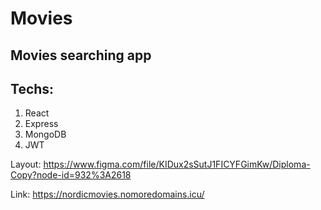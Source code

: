 # Movies
## Movies searching app
## Techs:
1. React
2. Express
3. MongoDB
4. JWT
  

Layout:  https://www.figma.com/file/KIDux2sSutJ1FICYFGimKw/Diploma-Copy?node-id=932%3A2618

Link:  https://nordicmovies.nomoredomains.icu/ 

